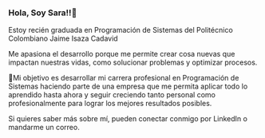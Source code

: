### Hola, Soy Sara!!👋

<!--
**saracds/saracds** is a ✨ _special_ ✨ repository because its `README.md` (this file) appears on your GitHub profile.

- 🔭 I’m currently working on ...
- 🌱 I’m currently learning ...
- 👯 I’m looking to collaborate on ...
- 🤔 I’m looking for help with ...
- 💬 Ask me about ...
- 📫 How to reach me: ...
- 😄 Pronouns: ...
- ⚡ Fun fact: ...
-->

Estoy recién graduada en Programación de Sistemas del Politécnico Colombiano Jaime Isaza Cadavid

Me apasiona el desarrollo porque me permite crear cosa nuevas que impactan nuestras vidas, como solucionar problemas y optimizar procesos.

🎯Mi objetivo es desarrollar mi carrera profesional en Programación de Sistemas haciendo parte de una empresa que me permita aplicar todo lo aprendido hasta ahora y seguir creciendo tanto personal como profesionalmente para lograr los mejores resultados posibles.

Si quieres saber más sobre mí, pueden conectar conmigo por LinkedIn o mandarme un correo.

